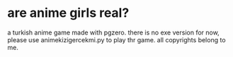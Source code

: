 # are anime girls real?
a turkish anime game made with pgzero.
there is no exe version for now, please use animekizigercekmi.py to play thr game. all copyrights belong to me.
